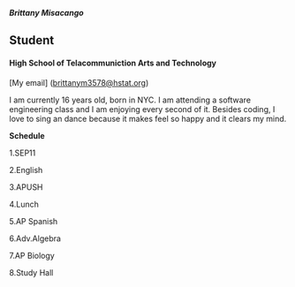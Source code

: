 _**Brittany Misacango**_

## Student

#### High School of Telacommuniction Arts and Technology

[My email] (brittanym3578@hstat.org) 

I am currently 16 years old, born in NYC. I am attending a software engineering class and I am enjoying every second of it. Besides coding, I love to sing an dance because it 
makes feel so happy and it clears my mind.     

**Schedule** 

1.SEP11

2.English

3.APUSH

4.Lunch

5.AP Spanish

6.Adv.Algebra

7.AP Biology

8.Study Hall 
